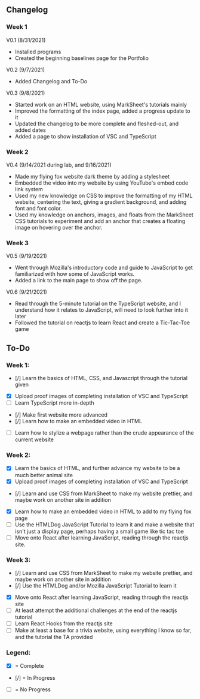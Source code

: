 ## Changelog

### Week 1
V0.1 (8/31/2021)
- Installed programs
- Created the beginning baselines page for the Portfolio

V0.2 (9/7/2021)
- Added Changelog and To-Do

V0.3 (9/8/2021)
- Started work on an HTML website, using MarkSheet's tutorials mainly
- Improved the formatting of the index page, added a progress update to it
- Updated the changelog to be more complete and fleshed-out, and added dates
- Added a page to show installation of VSC and TypeScript

### Week 2
V0.4 (9/14/2021 during lab, and 9/16/2021)
- Made my flying fox website dark theme by adding a stylesheet
- Embedded the video into my website by using YouTube's embed code link system
- Used my new knowledge on CSS to improve the formatting of my HTML website, centering the text, giving a gradient background, and adding font and font color.
- Used my knowledge on anchors, images, and floats from the MarkSheet CSS tutorials to experiment and add an anchor that creates a floating image on hovering over the anchor.

### Week 3
V0.5 (9/19/2021)
- Went through Mozilla's introductory code and guide to JavaScript to get familiarized with how some of JavaScript works.
- Added a link to the main page to show off the page.

V0.6 (9/21/2021)
- Read through the 5-minute tutorial on the TypeScript website, and I understand how it relates to JavaScript, will need to look further into it later
- Followed the tutorial on reactjs to learn React and create a Tic-Tac-Toe game

## To-Do 

### Week 1:
- [/] Learn the basics of HTML, CSS, and Javascript through the tutorial given
- [x] Upload proof images of completing installation of VSC and TypeScript
- [ ] Learn TypeScript more in-depth
- [/] Make first website more advanced
- [/] Learn how to make an embedded video in HTML
- [ ] Learn how to stylize a webpage rather than the crude appearance of the current website

### Week 2:
- [x] Learn the basics of HTML, and further advance my website to be a much better animal site
- [x] Upload proof images of completing installation of VSC and TypeScript
- [/] Learn and use CSS from MarkSheet to make my website prettier, and maybe work on another site in addition
- [x] Learn how to make an embedded video in HTML to add to my flying fox page
- [ ] Use the HTMLDog JavaScript Tutorial to learn it and make a website that isn't just a display page, perhaps having a small game like tic tac toe
- [ ] Move onto React after learning JavaScript, reading through the reactjs site.

### Week 3:
- [/] Learn and use CSS from MarkSheet to make my website prettier, and maybe work on another site in addition
- [/] Use the HTMLDog and/or Mozilla JavaScript Tutorial to learn it 
- [x] Move onto React after learning JavaScript, reading through the reactjs site
- [ ] At least attempt the additional challenges at the end of the reactjs tutorial
- [ ] Learn React Hooks from the reactjs site
- [ ] Make at least a base for a trivia website, using everything I know so far, and the tutorial the TA provided

### Legend: 
- [x] = Complete
- [/] = In Progress
- [ ] = No Progress 